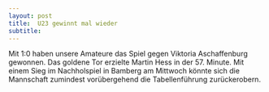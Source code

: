```yaml
---
layout: post
title:  U23 gewinnt mal wieder
subtitle:  
---
```


Mit 1:0 haben unsere Amateure das Spiel gegen Viktoria Aschaffenburg gewonnen. Das goldene Tor erzielte Martin Hess in der 57. Minute. Mit einem Sieg im Nachholspiel in Bamberg am Mittwoch könnte sich die Mannschaft zumindest vorübergehend die Tabellenführung zurückerobern.


